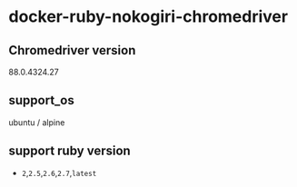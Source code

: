 docker-ruby-nokogiri-chromedriver
====

## Chromedriver version

88.0.4324.27

## support_os

ubuntu / alpine

## support ruby version

* `2`,`2.5`,`2.6`,`2.7`,`latest`
